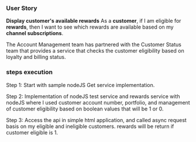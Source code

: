 
### User Story

**Display customer's available rewards**
As a __customer__, if I am eligible for __rewards__, then I want to see which rewards are available based on my __channel subscriptions__.

The Account Management team has partnered with the Customer Status team that provides a service that checks the customer eligibility based on loyalty and billing status.

### steps execution
Step 1: Start with sample nodeJS Get service implementation.

Step 2: Implementation of nodeJS test service and rewards service with nodeJS where I used customer account number, portfolio, and management of customer eligibility based on boolean values that will be 1 or 0.

Step 3: Access the api in simple html application, and called async request basis on my eligible and ineligible customers. rewards will be return if customer eligible is 1. 

